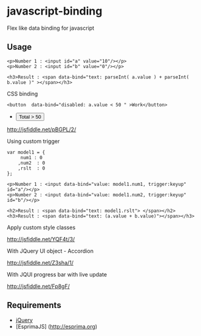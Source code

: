 javascript-binding
==================

Flex like data binding for javascript

Usage
-----
    <p>Number 1 : <input id="a" value="10"/></p>
    <p>Number 2 : <input id="b" value="0"/></p>
  
    <h3>Result : <span data-bind="text: parseInt( a.value ) + parseInt( b.value )" ></span></h3>
    
CSS binding

    <button  data-bind="disabled: a.value < 50 " >Work</button>
    
-
    <button  data-bind="disabled: (parseInt( a.value ) + parseInt( b.value )) < 50 " >Total &gt; 50</button>
    
http://jsfiddle.net/pBGPL/2/
    
Using custom trigger

    var model1 = {
         num1 : 0
        ,num2  : 0
        ,rslt  : 0
    };

    <p>Number 1 : <input data-bind="value: model1.num1, trigger:keyup" id="a"/></p>
    <p>Number 2 : <input data-bind="value: model1.num2, trigger:keyup" id="b"/></p>
    
    <h2>Result : <span data-bind="text: model1.rslt"> </span></h2>
    <h3>Result : <span data-bind="text: (a.value + b.value)"></span></h3>


Apply custom style classes

http://jsfiddle.net/YQF4t/3/

With JQuery UI object - Accordion

http://jsfiddle.net/Z3sha/1/
    
With JQUI progress bar with live update

http://jsfiddle.net/Fp8gF/


## Requirements
* [jQuery](http://jquery.com/)
* [EsprimaJS] (http://esprima.org)
